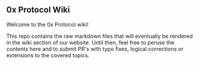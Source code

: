 0x Protocol Wiki
----------------

Welcome to the 0x Protocol wiki!

This repo contains the raw markdown files that will eventually be rendered in the wiki section of our website. Until then, feel free to peruse the contents here and to submit PR's with typo fixes, logical corrections or extensions to the covered topics.
